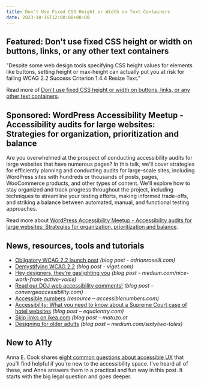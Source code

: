 ```yaml
---
title: Don't Use Fixed CSS Height or Width on Text Containers
date: 2023-10-16T12:00:08+00:00
---
```


## Featured: Don't use fixed CSS height or width on buttons, links, or any other text containers

"Despite some web design tools specifying CSS height values for elements like buttons, setting height or max-height can actually put you at risk for failing WCAG 2.2 Success Criterion 1.4.4 Resize Text."

Read more of [Don't use fixed CSS height or width on buttons, links, or any other text containers](https://ashleemboyer.com/blog/don-t-use-fixed-css-height-or-width-on-text-containers).

## Sponsored: WordPress Accessibility Meetup - Accessibility audits for large websites: Strategies for organization, prioritization and balance

Are you overwhelmed at the prospect of conducting accessibility audits for large websites that have numerous pages? In this talk, we'll cover strategies for efficiently planning and conducting audits for large-scale sites, including WordPress sites with hundreds or thousands of posts, pages, WooCommerce products, and other types of content. We'll explore how to stay organized and track progress throughout the project, including techniques to streamline your testing efforts, making informed trade-offs, and striking a balance between automated, manual, and functional testing approaches.

Read more about [WordPress Accessibility Meetup - Accessibility audits for large websites: Strategies for organization, prioritization and balance](https://us02web.zoom.us/webinar/register/3916972642205/WN_f_urXYU4QtSi5w3YjM2wLA#/registration?utm_source=a11yweekly&utm_medium=sponsored).

## News, resources, tools and tutorials

- [Obligatory WCAG 2.2 launch post](https://adrianroselli.com/2023/10/obligatory-wcag-2-2-launch-post.html) *(blog post - adrianroselli.com)*
- [Demystifying WCAG 2.2](https://www.viget.com/articles/demystifying-wcag-2-2/) *(blog post - viget.com)*
- [Hey designers, they’re gaslighting you](https://medium.com/nice-work-from-active-voice/hey-designers-theyre-gaslighting-you-e02e5a4d9cff) *(blog post - medium.com/nice-work-from-active-voice)*
- [Read our DOJ web accessibility comments!](https://convergeaccessibility.com/2023/10/09/read-our-doj-web-accessibility-comments/) *(blog post – convergeaccessibility.com)*
- [Accessible numbers](https://accessiblenumbers.com) *(resource – accessiblenumbers.com)*
- [Accessibility: What you need to know about a Supreme Court case of hotel websites](https://equalentry.com/accessibility-supreme-court-case-hotel-websites/) *(blog post – equalentry.com)*
- [Skip links on ikea.com](https://www.matuzo.at/blog/2023/ikea-skip-links) *(blog post – matuzo.at*
- [Designing for older adults](https://medium.com/sixtytwo-tales/designing-for-older-adults-c1a2c54c1b30) *(blog post – medium.com/sixtytwo-tales)*

## New to A11y

Anna E. Cook shares [eight common questions about accessible UX](https://uxdesign.cc/8-faqs-about-accessible-ux-7c5a372a1ffb) that you'll find helpful if you're new to the accessibility space. I've heard all of these, and Anna answers them in a practical and fun way in this post. It starts with the big legal question and goes deeper.

